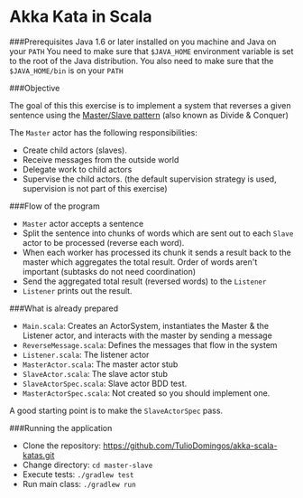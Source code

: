 Akka Kata in Scala
==========

###Prerequisites
Java 1.6 or later installed on you machine and Java on your `PATH`
You need to make sure that `$JAVA_HOME` environment variable is set to the root of the Java distribution. You also need to make sure that the `$JAVA_HOME/bin` is on your `PATH`

###Objective

The goal of this this exercise is to implement a system that reverses a given sentence using the [Master/Slave pattern](http://www.openloop.com/softwareEngineering/patterns/designPattern/dPattern_MasterSlave.htm) (also known as Divide & Conquer)

The `Master` actor has the following responsibilities: 

- Create child actors (slaves).
- Receive messages from the outside world
- Delegate work to child actors
- Supervise the child actors. (the default supervision strategy is used, supervision is not part of this exercise)

###Flow of the program

- `Master` actor accepts a sentence 
- Split the sentence into chunks of words which are sent out to each `Slave` actor to be processed (reverse each word). 
- When each worker has processed its chunk it sends a result back to the master which aggregates the total result. Order of words aren't important (subtasks do not need coordination)
- Send the aggregated total result (reversed words) to the `Listener`
- `Listener` prints out the result.

###What is already prepared

- `Main.scala`: Creates an ActorSystem, instantiates the Master & the Listener actor, and interacts with the master by sending a message
- `ReverseMessage.scala`: Defines the messages that flow in the system
- `Listener.scala`: The listener actor
- `MasterActor.scala`: The master actor stub
- `SlaveActor.scala`: The slave actor stub
- `SlaveActorSpec.scala`: Slave actor BDD test.
- `MasterActorSpec.scala`: Not created so you should implement one.

A good starting point is to make the `SlaveActorSpec` pass.

###Running the application

- Clone the repository: https://github.com/TulioDomingos/akka-scala-katas.git
- Change directory: `cd master-slave`
- Execute tests: `./gradlew test`
- Run main class: `./gradlew run`



